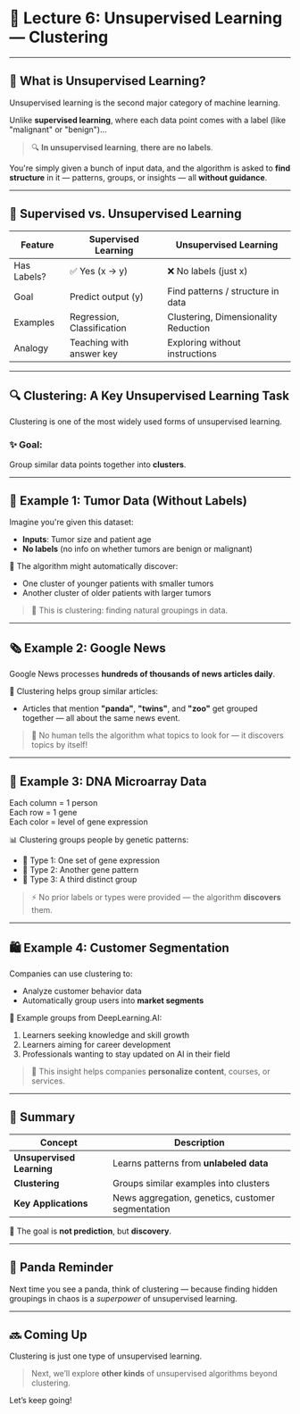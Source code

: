 # 📘 Lecture 6: Unsupervised Learning — Clustering

---

## 🧠 What is Unsupervised Learning?

Unsupervised learning is the second major category of machine learning.

Unlike **supervised learning**, where each data point comes with a label (like "malignant" or "benign")...

> 🔍 **In unsupervised learning**, **there are no labels**.

You're simply given a bunch of input data, and the algorithm is asked to **find structure** in it — patterns, groups, or insights — all **without guidance**.

---

## 🔄 Supervised vs. Unsupervised Learning

| Feature                   | Supervised Learning               | Unsupervised Learning                 |
|---------------------------|-----------------------------------|---------------------------------------|
| Has Labels?               | ✅ Yes (x → y)                     | ❌ No labels (just x)                 |
| Goal                      | Predict output (y)                | Find patterns / structure in data     |
| Examples                  | Regression, Classification        | Clustering, Dimensionality Reduction  |
| Analogy                   | Teaching with answer key          | Exploring without instructions        |

---

## 🔍 Clustering: A Key Unsupervised Learning Task

Clustering is one of the most widely used forms of unsupervised learning.

### ✨ Goal:
Group similar data points together into **clusters**.

---

## 🧪 Example 1: Tumor Data (Without Labels)

Imagine you're given this dataset:

- **Inputs**: Tumor size and patient age
- **No labels** (no info on whether tumors are benign or malignant)

📌 The algorithm might automatically discover:
- One cluster of younger patients with smaller tumors
- Another cluster of older patients with larger tumors

> 🔗 This is clustering: finding natural groupings in data.

---

## 🗞 Example 2: Google News

Google News processes **hundreds of thousands of news articles daily**.

📰 Clustering helps group similar articles:
- Articles that mention **"panda"**, **"twins"**, and **"zoo"** get grouped together — all about the same news event.

> 🧠 No human tells the algorithm what topics to look for — it discovers topics by itself!

---

## 🧬 Example 3: DNA Microarray Data

Each column = 1 person  
Each row = 1 gene  
Each color = level of gene expression

📊 Clustering groups people by genetic patterns:

- 🧬 Type 1: One set of gene expression
- 🧬 Type 2: Another gene pattern
- 🧬 Type 3: A third distinct group

> ⚡️ No prior labels or types were provided — the algorithm **discovers** them.

---

## 🛍️ Example 4: Customer Segmentation

Companies can use clustering to:

- Analyze customer behavior data
- Automatically group users into **market segments**

🎯 Example groups from DeepLearning.AI:
1. Learners seeking knowledge and skill growth
2. Learners aiming for career development
3. Professionals wanting to stay updated on AI in their field

> 🧭 This insight helps companies **personalize content**, courses, or services.

---

## 📌 Summary

| Concept                 | Description |
|--------------------------|-------------|
| **Unsupervised Learning** | Learns patterns from **unlabeled data** |
| **Clustering**           | Groups similar examples into clusters |
| **Key Applications**     | News aggregation, genetics, customer segmentation |

🧠 The goal is **not prediction**, but **discovery**.

---

## 🐼 Panda Reminder

Next time you see a panda, think of clustering — because finding hidden groupings in chaos is a *superpower* of unsupervised learning.

---

## 🔜 Coming Up

Clustering is just one type of unsupervised learning.

> Next, we’ll explore **other kinds** of unsupervised algorithms beyond clustering.

Let’s keep going!
